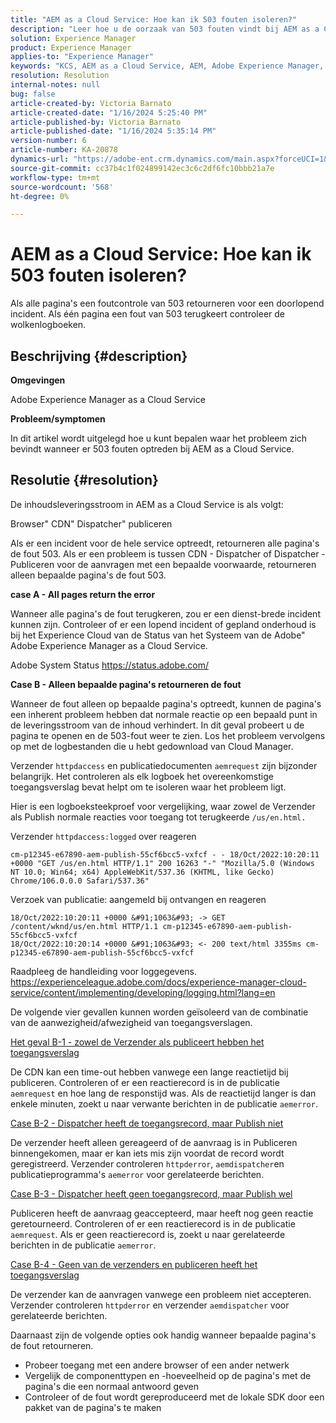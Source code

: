 ```yaml
---
title: "AEM as a Cloud Service: Hoe kan ik 503 fouten isoleren?"
description: "Leer hoe u de oorzaak van 503 fouten vindt bij AEM as a Cloud Service."
solution: Experience Manager
product: Experience Manager
applies-to: "Experience Manager"
keywords: "KCS, AEM as a Cloud Service, AEM, Adobe Experience Manager, 503 fouten"
resolution: Resolution
internal-notes: null
bug: false
article-created-by: Victoria Barnato
article-created-date: "1/16/2024 5:25:40 PM"
article-published-by: Victoria Barnato
article-published-date: "1/16/2024 5:35:14 PM"
version-number: 6
article-number: KA-20878
dynamics-url: "https://adobe-ent.crm.dynamics.com/main.aspx?forceUCI=1&pagetype=entityrecord&etn=knowledgearticle&id=da091843-94b4-ee11-a569-6045bd006704"
source-git-commit: cc37b4c1f024899142ec3c6c2df6fc10bbb21a7e
workflow-type: tm+mt
source-wordcount: '568'
ht-degree: 0%

---
```


# AEM as a Cloud Service: Hoe kan ik 503 fouten isoleren?


Als alle pagina&#39;s een foutcontrole van 503 retourneren voor een doorlopend incident. Als één pagina een fout van 503 terugkeert controleer de wolkenlogboeken.

## Beschrijving {#description}


<b>Omgevingen</b>

Adobe Experience Manager as a Cloud Service

<b>Probleem/symptomen</b>

In dit artikel wordt uitgelegd hoe u kunt bepalen waar het probleem zich bevindt wanneer er 503 fouten optreden bij AEM as a Cloud Service.


## Resolutie {#resolution}


De inhoudsleveringsstroom in AEM as a Cloud Service is als volgt:

Browser&quot; CDN&quot; Dispatcher&quot; publiceren

Als er een incident voor de hele service optreedt, retourneren alle pagina&#39;s de fout 503. Als er een probleem is tussen CDN - Dispatcher of Dispatcher - Publiceren voor de aanvragen met een bepaalde voorwaarde, retourneren alleen bepaalde pagina&#39;s de fout 503.

<b>case A - All pages return the error</b>

Wanneer alle pagina&#39;s de fout terugkeren, zou er een dienst-brede incident kunnen zijn. Controleer of er een lopend incident of gepland onderhoud is bij het Experience Cloud van de Status van het Systeem van de Adobe&quot; Adobe Experience Manager as a Cloud Service.

Adobe System Status https://status.adobe.com/

<b>Case B - Alleen bepaalde pagina&#39;s retourneren de fout</b>

Wanneer de fout alleen op bepaalde pagina&#39;s optreedt, kunnen de pagina&#39;s een inherent probleem hebben dat normale reactie op een bepaald punt in de leveringsstroom van de inhoud verhindert. In dit geval probeert u de pagina te openen en de 503-fout weer te zien. Los het probleem vervolgens op met de logbestanden die u hebt gedownload van Cloud Manager.

Verzender `httpdaccess` en publicatiedocumenten `aemrequest` zijn bijzonder belangrijk. Het controleren als elk logboek het overeenkomstige toegangsverslag bevat helpt om te isoleren waar het probleem ligt.

Hier is een logboeksteekproef voor vergelijking, waar zowel de Verzender als Publish normale reacties voor toegang tot terugkeerde `/us/en.html.`

Verzender `httpdaccess:logged` over reageren


```
cm-p12345-e67890-aem-publish-55cf6bcc5-vxfcf - - 18/Oct/2022:10:20:11 +0000 "GET /us/en.html HTTP/1.1" 200 16263 "-" "Mozilla/5.0 (Windows NT 10.0; Win64; x64) AppleWebKit/537.36 (KHTML, like Gecko) Chrome/106.0.0.0 Safari/537.36"
```


Verzoek van publicatie: aangemeld bij ontvangen en reageren


```
18/Oct/2022:10:20:11 +0000 &#91;1063&#93; -> GET /content/wknd/us/en.html HTTP/1.1 cm-p12345-e67890-aem-publish-55cf6bcc5-vxfcf
18/Oct/2022:10:20:14 +0000 &#91;1063&#93; <- 200 text/html 3355ms cm-p12345-e67890-aem-publish-55cf6bcc5-vxfcf
```


Raadpleeg de handleiding voor loggegevens.
https://experienceleague.adobe.com/docs/experience-manager-cloud-service/content/implementing/developing/logging.html?lang=en

De volgende vier gevallen kunnen worden geïsoleerd van de combinatie van de aanwezigheid/afwezigheid van toegangsverslagen.

<u>Het geval B-1 - zowel de Verzender als publiceert hebben het toegangsverslag</u>

De CDN kan een time-out hebben vanwege een lange reactietijd bij publiceren. Controleren of er een reactierecord is in de publicatie `aemrequest` en hoe lang de responstijd was. Als de reactietijd langer is dan enkele minuten, zoekt u naar verwante berichten in de publicatie `aemerror`.

<u>Case B-2 - Dispatcher heeft de toegangsrecord, maar Publish niet</u>

De verzender heeft alleen gereageerd of de aanvraag is in Publiceren binnengekomen, maar er kan iets mis zijn voordat de record wordt geregistreerd. Verzender controleren `httpderror`, `aemdispatcher`en publicatieprogramma&#39;s `aemerror` voor gerelateerde berichten.

<u>Case B-3 - Dispatcher heeft geen toegangsrecord, maar Publish wel</u>

Publiceren heeft de aanvraag geaccepteerd, maar heeft nog geen reactie geretourneerd. Controleren of er een reactierecord is in de publicatie `aemrequest`. Als er geen reactierecord is, zoekt u naar gerelateerde berichten in de publicatie `aemerror`.

<u>Case B-4 - Geen van de verzenders en publiceren heeft het toegangsverslag</u>

De verzender kan de aanvragen vanwege een probleem niet accepteren. Verzender controleren `httpderror` en verzender `aemdispatcher` voor gerelateerde berichten.

Daarnaast zijn de volgende opties ook handig wanneer bepaalde pagina&#39;s de fout retourneren.

- Probeer toegang met een andere browser of een ander netwerk
- Vergelijk de componenttypen en -hoeveelheid op de pagina&#39;s met de pagina&#39;s die een normaal antwoord geven
- Controleer of de fout wordt gereproduceerd met de lokale SDK door een pakket van de pagina&#39;s te maken



